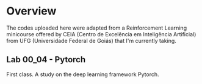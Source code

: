 # Overview
The codes uploaded here were adapted from a Reinforcement Learning minicourse offered by CEIA (Centro de Excelência em Inteligência Artificial) from UFG (Universidade Federal de Goiás) that I'm currently taking.

## Lab 00_04 - Pytorch
First class. A study on the deep learning framework Pytorch.
